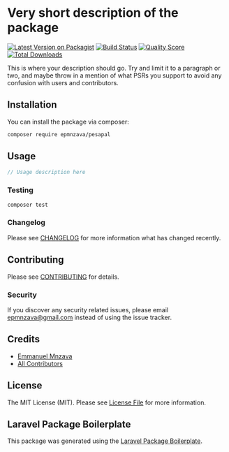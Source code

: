 # Very short description of the package

[![Latest Version on Packagist](https://img.shields.io/packagist/v/epmnzava/pesapal.svg?style=flat-square)](https://packagist.org/packages/epmnzava/pesapal)
[![Build Status](https://img.shields.io/travis/epmnzava/pesapal/master.svg?style=flat-square)](https://travis-ci.org/epmnzava/pesapal)
[![Quality Score](https://img.shields.io/scrutinizer/g/epmnzava/pesapal.svg?style=flat-square)](https://scrutinizer-ci.com/g/epmnzava/pesapal)
[![Total Downloads](https://img.shields.io/packagist/dt/epmnzava/pesapal.svg?style=flat-square)](https://packagist.org/packages/epmnzava/pesapal)

This is where your description should go. Try and limit it to a paragraph or two, and maybe throw in a mention of what PSRs you support to avoid any confusion with users and contributors.

## Installation

You can install the package via composer:

```bash
composer require epmnzava/pesapal
```

## Usage

``` php
// Usage description here
```

### Testing

``` bash
composer test
```

### Changelog

Please see [CHANGELOG](CHANGELOG.md) for more information what has changed recently.

## Contributing

Please see [CONTRIBUTING](CONTRIBUTING.md) for details.

### Security

If you discover any security related issues, please email epmnzava@gmail.com instead of using the issue tracker.

## Credits

- [Emmanuel Mnzava](https://github.com/epmnzava)
- [All Contributors](../../contributors)

## License

The MIT License (MIT). Please see [License File](LICENSE.md) for more information.

## Laravel Package Boilerplate

This package was generated using the [Laravel Package Boilerplate](https://laravelpackageboilerplate.com).